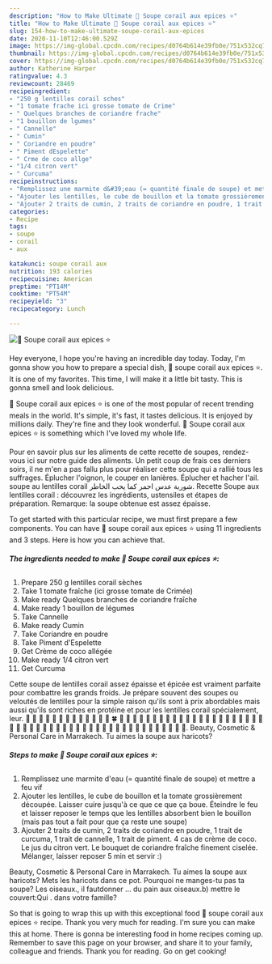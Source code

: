 ```yaml
---
description: "How to Make Ultimate 🌺 Soupe corail aux epices ⭐"
title: "How to Make Ultimate 🌺 Soupe corail aux epices ⭐"
slug: 154-how-to-make-ultimate-soupe-corail-aux-epices
date: 2020-11-10T12:46:00.529Z
image: https://img-global.cpcdn.com/recipes/d0764b614e39fb0e/751x532cq70/🌺-soupe-corail-aux-epices-⭐-photo-principale-de-la-recette.jpg
thumbnail: https://img-global.cpcdn.com/recipes/d0764b614e39fb0e/751x532cq70/🌺-soupe-corail-aux-epices-⭐-photo-principale-de-la-recette.jpg
cover: https://img-global.cpcdn.com/recipes/d0764b614e39fb0e/751x532cq70/🌺-soupe-corail-aux-epices-⭐-photo-principale-de-la-recette.jpg
author: Katherine Harper
ratingvalue: 4.3
reviewcount: 28469
recipeingredient:
- "250 g lentilles corail sches"
- "1 tomate frache ici grosse tomate de Crime"
- " Quelques branches de coriandre frache"
- "1 bouillon de lgumes"
- " Cannelle"
- " Cumin"
- " Coriandre en poudre"
- " Piment dEspelette"
- " Crme de coco allge"
- "1/4 citron vert"
- " Curcuma"
recipeinstructions:
- "Remplissez une marmite d&#39;eau (= quantité finale de soupe) et mettre a feu vif"
- "Ajouter les lentilles, le cube de bouillon et la tomate grossièrement découpée. Laisser cuire jusqu&#39;à ce que ce que ça boue. Éteindre le feu et laisser reposer le temps que les lentilles absorbent bien le bouillon (mais pas tout a fait pour que ça reste une soupe)"
- "Ajouter 2 traits de cumin, 2 traits de coriandre en poudre, 1 trait de curcuma, 1 trait de cannelle, 1 trait de piment. 4 cas de crème de coco. Le jus du citron vert. Le bouquet de coriandre fraîche finement ciselée. Mélanger, laisser reposer 5 min et servir :)"
categories:
- Recipe
tags:
- soupe
- corail
- aux

katakunci: soupe corail aux 
nutrition: 193 calories
recipecuisine: American
preptime: "PT14M"
cooktime: "PT54M"
recipeyield: "3"
recipecategory: Lunch

---
```



![🌺 Soupe corail aux epices ⭐](https://img-global.cpcdn.com/recipes/d0764b614e39fb0e/751x532cq70/🌺-soupe-corail-aux-epices-⭐-photo-principale-de-la-recette.jpg)

Hey everyone, I hope you're having an incredible day today. Today, I'm gonna show you how to prepare a special dish, 🌺 soupe corail aux epices ⭐. It is one of my favorites. This time, I will make it a little bit tasty. This is gonna smell and look delicious.

🌺 Soupe corail aux epices ⭐ is one of the most popular of recent trending meals in the world. It's simple, it's fast, it tastes delicious. It is enjoyed by millions daily. They're fine and they look wonderful. 🌺 Soupe corail aux epices ⭐ is something which I've loved my whole life.

Pour en savoir plus sur les aliments de cette recette de soupes, rendez-vous ici sur notre guide des aliments. Un petit coup de frais ces derniers soirs, il ne m&#39;en a pas fallu plus pour réaliser cette soupe qui a rallié tous les suffrages. Éplucher l&#39;oignon, le couper en lanières. Éplucher et hacher l&#39;ail. soupe au lentilles corail شوربة عدس احمر كما يحب الخاطر. Recette Soupe aux lentilles corail : découvrez les ingrédients, ustensiles et étapes de préparation. Remarque: la soupe obtenue est assez épaisse.


To get started with this particular recipe, we must first prepare a few components. You can have 🌺 soupe corail aux epices ⭐ using 11 ingredients and 3 steps. Here is how you can achieve that.

<!--inarticleads1-->

##### The ingredients needed to make 🌺 Soupe corail aux epices ⭐:

1. Prepare 250 g lentilles corail sèches
1. Take 1 tomate fraîche (ici grosse tomate de Crimée)
1. Make ready  Quelques branches de coriandre fraîche
1. Make ready 1 bouillon de légumes
1. Take  Cannelle
1. Make ready  Cumin
1. Take  Coriandre en poudre
1. Take  Piment d&#39;Espelette
1. Get  Crème de coco allégée
1. Make ready 1/4 citron vert
1. Get  Curcuma


Cette soupe de lentilles corail assez épaisse et épicée est vraiment parfaite pour combattre les grands froids. Je prépare souvent des soupes ou veloutés de lentilles pour la simple raison qu&#39;ils sont à prix abordables mais aussi qu&#39;ils sont riches en protéine et pour les lentilles corail spécialement, leur. 🌲 🌳 🌴 🌵 🌸 🌹 🌺 🌷 🌻 🌼 🌽 🌾 🌿 🍀 🍁 🍂 🍄 🍅 🍃 🍆 🍇 🍈 🍉 🍊 🍋 🍌 🍍 🍎 🍏 🍑 🍓 🍒 🍐 🍕 🍔 🍖 🍗 🍘 🍙 🍛 🍚 🍞 🍜 🍝 🍟 🍠 🍣 🍡 🍦 🍥 🍢 🍤 🍩 🍧 🍪 🍨 🍫 🍬 🍮 🍭 🍯 🍰 🍱. Beauty, Cosmetic &amp; Personal Care in Marrakech. Tu aimes la soupe aux haricots? 

<!--inarticleads2-->

##### Steps to make 🌺 Soupe corail aux epices ⭐:

1. Remplissez une marmite d&#39;eau (= quantité finale de soupe) et mettre a feu vif
1. Ajouter les lentilles, le cube de bouillon et la tomate grossièrement découpée. Laisser cuire jusqu&#39;à ce que ce que ça boue. Éteindre le feu et laisser reposer le temps que les lentilles absorbent bien le bouillon (mais pas tout a fait pour que ça reste une soupe)
1. Ajouter 2 traits de cumin, 2 traits de coriandre en poudre, 1 trait de curcuma, 1 trait de cannelle, 1 trait de piment. 4 cas de crème de coco. Le jus du citron vert. Le bouquet de coriandre fraîche finement ciselée. Mélanger, laisser reposer 5 min et servir :)


Beauty, Cosmetic &amp; Personal Care in Marrakech. Tu aimes la soupe aux haricots? Mets les haricots dans ce pot. Pourquoi ne manges-tu pas ta soupe? Les oiseaux., il fautdonner … du pain aux oiseaux.b) mettre le couvert:Qui . dans votre famille? 

So that is going to wrap this up with this exceptional food 🌺 soupe corail aux epices ⭐ recipe. Thank you very much for reading. I'm sure you can make this at home. There is gonna be interesting food in home recipes coming up. Remember to save this page on your browser, and share it to your family, colleague and friends. Thank you for reading. Go on get cooking!
